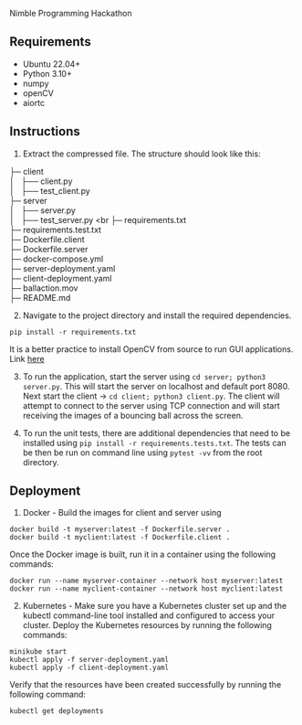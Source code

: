Nimble Programming Hackathon

## Requirements

- Ubuntu 22.04+
- Python 3.10+
- numpy
- openCV
- aiortc

## Instructions

1. Extract the compressed file. The structure should look like this:

├─ client <br>
│   ├── client.py <br>
│   ├── test_client.py <br>
├─ server <br>
│   ├── server.py <br>
│   ├── test_server.py <br
├─ requirements.txt <br>
├─ requirements.test.txt <br>
├─ Dockerfile.client <br>
├─ Dockerfile.server <br>
├─ docker-compose.yml <br>
├─ server-deployment.yaml <br>
├─ client-deployment.yaml <br>
├─ ballaction.mov <br>
├─ README.md <br>

2. Navigate to the project directory and install the required dependencies.

```
pip install -r requirements.txt
```

It is a better practice to install OpenCV from source to run GUI applications. Link [here](https://docs.opencv.org/3.4/d2/de6/tutorial_py_setup_in_ubuntu.html)

3. To run the application, start the server using `cd server; python3 server.py`. This will start the server on localhost and default port 8080. Next start the client -> `cd client; python3 client.py`. The client will attempt to connect to the server using TCP connection and will start receiving the images of a bouncing ball across the screen.

4. To run the unit tests, there are additional dependencies that need to be installed using `pip install -r requirements.tests.txt`. The tests can be then be run on command line using `pytest -vv` from the root directory.

## Deployment

1. Docker - Build the images for client and server using
```
docker build -t myserver:latest -f Dockerfile.server .
docker build -t myclient:latest -f Dockerfile.client .
```
Once the Docker image is built, run it in a container using the following commands:
```
docker run --name myserver-container --network host myserver:latest
docker run --name myclient-container --network host myclient:latest
```

2. Kubernetes - Make sure you have a Kubernetes cluster set up and the kubectl command-line tool installed and configured to access your cluster. Deploy the Kubernetes resources by running the following commands:
```
minikube start
kubectl apply -f server-deployment.yaml
kubectl apply -f client-deployment.yaml
```
Verify that the resources have been created successfully by running the following command:
```
kubectl get deployments
```
